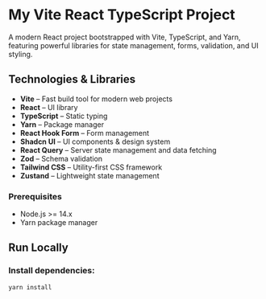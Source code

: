 # My Vite React TypeScript Project

A modern React project bootstrapped with Vite, TypeScript, and Yarn, featuring powerful libraries for state management, forms, validation, and UI styling.

## Technologies & Libraries

- **Vite** – Fast build tool for modern web projects
- **React** – UI library
- **TypeScript** – Static typing
- **Yarn** – Package manager
- **React Hook Form** – Form management
- **Shadcn UI** – UI components & design system
- **React Query** – Server state management and data fetching
- **Zod** – Schema validation
- **Tailwind CSS** – Utility-first CSS framework
- **Zustand** – Lightweight state management

### Prerequisites

- Node.js >= 14.x
- Yarn package manager

## Run Locally

### Install dependencies:
```bash
yarn install